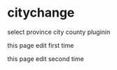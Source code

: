 # citychange
select province city county pluginin

this page edit first time

this page edit second time


